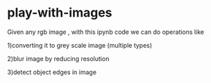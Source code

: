 # play-with-images
Given any rgb image , with this ipynb code we can do operations like 

1)converting it to grey scale image (multiple types)

2)blur image by reducing resolution 

3)detect object edges in image
